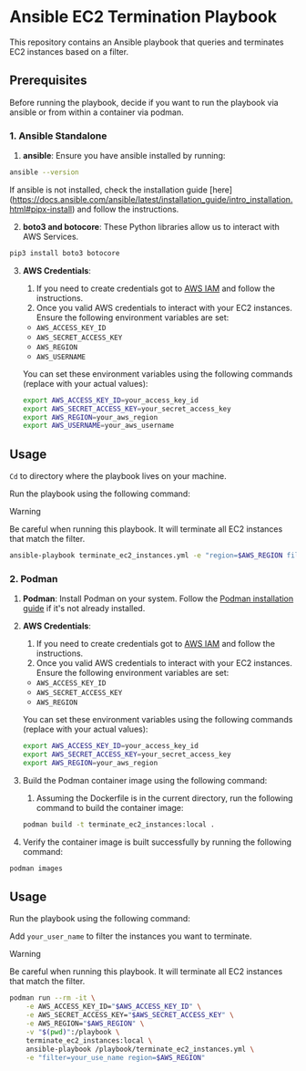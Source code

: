 # Ansible EC2 Termination Playbook

This repository contains an Ansible playbook that queries and terminates EC2 instances based on a filter.

## Prerequisites

Before running the playbook, decide if you want to run the playbook via ansible or from within a container via podman.

### 1. Ansible Standalone

1. **ansible**: Ensure you have ansible installed by running:

```bash
ansible --version
```

If ansible is not installed, check the installation guide [here] (https://docs.ansible.com/ansible/latest/installation_guide/intro_installation.html#pipx-install) and follow the instructions.

2. **boto3 and botocore**:
   These Python libraries allow us to interact with AWS Services.

```bash
pip3 install boto3 botocore
```

3. **AWS Credentials**:

   1. If you need to create credentials got to [AWS IAM](https://docs.aws.amazon.com/IAM/latest/UserGuide/id_credentials_access-keys.html) and follow the instructions.
   2. Once you valid AWS credentials to interact with your EC2 instances. Ensure the following environment variables are set:

   - `AWS_ACCESS_KEY_ID`
   - `AWS_SECRET_ACCESS_KEY`
   - `AWS_REGION`
   - `AWS_USERNAME`

   You can set these environment variables using the following commands (replace with your actual values):

   ```bash
   export AWS_ACCESS_KEY_ID=your_access_key_id
   export AWS_SECRET_ACCESS_KEY=your_secret_access_key
   export AWS_REGION=your_aws_region
   export AWS_USERNAME=your_aws_username
   ```

## Usage

`Cd` to directory where the playbook lives on your machine.

Run the playbook using the following command:

> [!WARNING]
> Be careful when running this playbook. It will terminate all EC2 instances that match the filter.

```bash
ansible-playbook terminate_ec2_instances.yml -e "region=$AWS_REGION filter=$AWS_USERNAME AWS_ACCESS_KEY_ID=$AWS_ACCESS_KEY_ID AWS_SECRET_ACCESS_KEY=$AWS_SECRET_ACCESS_KEY"
```

### 2. Podman

1. **Podman**: Install Podman on your system. Follow the [Podman installation guide](https://podman.io/getting-started/installation) if it's not already installed.

2. **AWS Credentials**:

   1. If you need to create credentials got to [AWS IAM](https://docs.aws.amazon.com/IAM/latest/UserGuide/id_credentials_access-keys.html) and follow the instructions.
   2. Once you valid AWS credentials to interact with your EC2 instances. Ensure the following environment variables are set:

   - `AWS_ACCESS_KEY_ID`
   - `AWS_SECRET_ACCESS_KEY`
   - `AWS_REGION`

   You can set these environment variables using the following commands (replace with your actual values):

   ```bash
   export AWS_ACCESS_KEY_ID=your_access_key_id
   export AWS_SECRET_ACCESS_KEY=your_secret_access_key
   export AWS_REGION=your_aws_region
   ```

3. Build the Podman container image using the following command:

   1. Assuming the Dockerfile is in the current directory, run the following command to build the container image:

   ```bash
   podman build -t terminate_ec2_instances:local .

   ```

4. Verify the container image is built successfully by running the following command:

```bash
podman images
```

## Usage

Run the playbook using the following command:

Add `your_user_name` to filter the instances you want to terminate.

> [!WARNING]
> Be careful when running this playbook. It will terminate all EC2 instances that match the filter.

```bash
podman run --rm -it \
    -e AWS_ACCESS_KEY_ID="$AWS_ACCESS_KEY_ID" \
    -e AWS_SECRET_ACCESS_KEY="$AWS_SECRET_ACCESS_KEY" \
    -e AWS_REGION="$AWS_REGION" \
    -v "$(pwd)":/playbook \
    terminate_ec2_instances:local \
    ansible-playbook /playbook/terminate_ec2_instances.yml \
    -e "filter=your_use_name region=$AWS_REGION"
```
